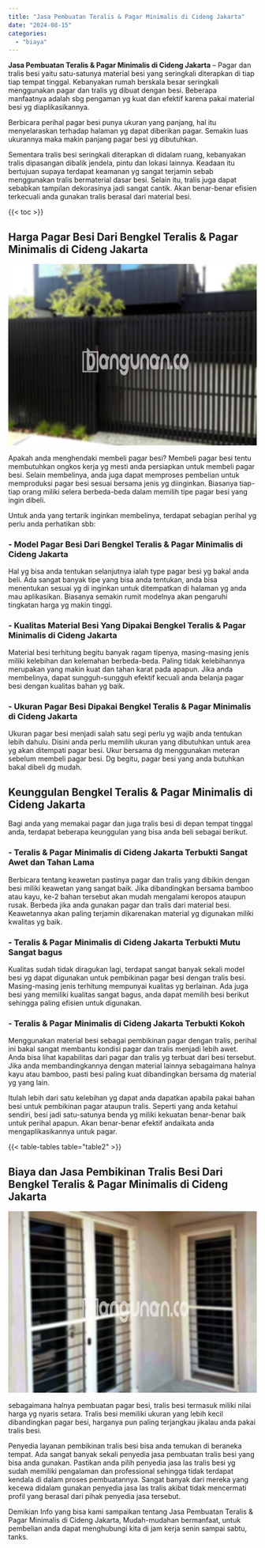 ```yaml
---
title: "Jasa Pembuatan Teralis & Pagar Minimalis di Cideng Jakarta"
date: "2024-08-15"
categories: 
  - "biaya"
---
```


**Jasa Pembuatan Teralis & Pagar Minimalis di Cideng Jakarta** – Pagar dan tralis besi yaitu satu-satunya material besi yang seringkali diterapkan di tiap tiap tempat tinggal. Kebanyakan rumah berskala besar seringkali menggunakan pagar dan tralis yg dibuat dengan besi. Beberapa manfaatnya adalah sbg pengaman yg kuat dan efektif karena pakai material besi yg diaplikasikannya.

Berbicara perihal pagar besi punya ukuran yang panjang, hal itu menyelaraskan terhadap halaman yg dapat diberikan pagar. Semakin luas ukurannya maka makin panjang pagar besi yg dibutuhkan.

Sementara tralis besi seringkali diterapkan di didalam ruang, kebanyakan tralis dipasangan dibalik jendela, pintu dan lokasi lainnya. Keadaan itu bertujuan supaya terdapat keamanan yg sangat terjamin sebab menggunakan tralis bermaterial dasar besi. Selain itu, tralis juga dapat sebabkan tampilan dekorasinya jadi sangat cantik. Akan benar-benar efisien terkecuali anda gunakan tralis berasal dari material besi.

{{< toc >}}

## Harga Pagar Besi Dari Bengkel Teralis & Pagar Minimalis di Cideng Jakarta

![Jasa Pembuatan Teralis & Pagar Minimalis di Cideng Jakarta](/images/pagar-minimalis-murah-33.png)

Apakah anda menghendaki membeli pagar besi? Membeli pagar besi tentu membutuhkan ongkos kerja yg mesti anda persiapkan untuk membeli pagar besi. Selain membelinya, anda juga dapat memproses pembelian untuk memproduksi pagar besi sesuai bersama jenis yg diinginkan. Biasanya tiap-tiap orang miliki selera berbeda-beda dalam memilih tipe pagar besi yang ingin dibeli.

Untuk anda yang tertarik inginkan membelinya, terdapat sebagian perihal yg perlu anda perhatikan sbb:
### \- Model Pagar Besi Dari Bengkel Teralis & Pagar Minimalis di Cideng Jakarta

Hal yg bisa anda tentukan selanjutnya ialah type pagar besi yg bakal anda beli. Ada sangat banyak tipe yang bisa anda tentukan, anda bisa menentukan sesuai yg di inginkan untuk ditempatkan di halaman yg anda mau aplikasikan. Biasanya semakin rumit modelnya akan pengaruhi tingkatan harga yg makin tinggi.

### \- Kualitas Material Besi Yang Dipakai Bengkel Teralis & Pagar Minimalis di Cideng Jakarta

Material besi terhitung begitu banyak ragam tipenya, masing-masing jenis miliki kelebihan dan kelemahan berbeda-beda. Paling tidak kelebihannya merupakan yang makin kuat dan tahan karat pada apapun. Jika anda membelinya, dapat sungguh-sungguh efektif kecuali anda belanja pagar besi dengan kualitas bahan yg baik.

### \- Ukuran Pagar Besi Dipakai Bengkel Teralis & Pagar Minimalis di Cideng Jakarta

Ukuran pagar besi menjadi salah satu segi perlu yg wajib anda tentukan lebih dahulu. Disini anda perlu memilih ukuran yang dibutuhkan untuk area yg akan ditempati pagar besi. Ukur bersama dg menggunakan meteran sebelum membeli pagar besi. Dg begitu, pagar besi yang anda butuhkan bakal dibeli dg mudah.

## Keunggulan Bengkel Teralis & Pagar Minimalis di Cideng Jakarta

Bagi anda yang memakai pagar dan juga tralis besi di depan tempat tinggal anda, terdapat beberapa keunggulan yang bisa anda beli sebagai berikut.

### \- Teralis & Pagar Minimalis di Cideng Jakarta Terbukti Sangat Awet dan Tahan Lama

Berbicara tentang keawetan pastinya pagar dan tralis yang dibikin dengan besi miliki keawetan yang sangat baik. Jika dibandingkan bersama bamboo atau kayu, ke-2 bahan tersebut akan mudah mengalami keropos ataupun rusak. Berbeda jika anda gunakan pagar dan tralis dari material besi. Keawetannya akan paling terjamin dikarenakan material yg digunakan miliki kwalitas yg baik.

### \- Teralis & Pagar Minimalis di Cideng Jakarta Terbukti Mutu Sangat bagus

Kualitas sudah tidak diragukan lagi, terdapat sangat banyak sekali model besi yg dapat digunakan untuk pembikinan pagar besi dengan tralis besi. Masing-masing jenis terhitung mempunyai kualitas yg berlainan. Ada juga besi yang memiliki kualitas sangat bagus, anda dapat memilih besi berikut sehingga paling efisien untuk digunakan.

### \- Teralis & Pagar Minimalis di Cideng Jakarta Terbukti Kokoh

Menggunakan material besi sebagai pembikinan pagar dengan tralis, perihal ini bakal sangat membantu kondisi pagar dan tralis menjadi lebih awet. Anda bisa lihat kapabilitas dari pagar dan tralis yg terbuat dari besi tersebut. Jika anda membandingkannya dengan material lainnya sebagaimana halnya kayu atau bamboo, pasti besi paling kuat dibandingkan bersama dg material yg yang lain.

Itulah lebih dari satu kelebihan yg dapat anda dapatkan apabila pakai bahan besi untuk pembikinan pagar ataupun tralis. Seperti yang anda ketahui sendiri, besi jadi satu-satunya benda yg miliki kekuatan benar-benar baik untuk perihal apapun. Akan benar-benar efektif andaikata anda mengaplikasikannya untuk pagar.

{{< table-tables table="table2" >}}

## Biaya dan Jasa Pembikinan Tralis Besi Dari Bengkel Teralis & Pagar Minimalis di Cideng Jakarta

![Jasa Pembuatan Teralis & Pagar Minimalis di Cideng Jakarta](/images/teralis-minimalis-murah-16.png)

sebagaimana halnya pembuatan pagar besi, tralis besi termasuk miliki nilai harga yg nyaris setara. Tralis besi memiliki ukuran yang lebih kecil dibandingkan pagar besi, harganya pun paling terjangkau jikalau anda pakai tralis besi.

Penyedia layanan pembikinan tralis besi bisa anda temukan di beraneka tempat. Ada sangat banyak sekali penyedia jasa pembuatan tralis besi yang bisa anda gunakan. Pastikan anda pilih penyedia jasa las tralis besi yg sudah memiliki pengalaman dan professional sehingga tidak terdapat kendala di dalam proses pembuatannya. Sangat banyak dari mereka yang kecewa didalam gunakan penyedia jasa las tralis akibat tidak mencermati profil yang berasal dari pihak penyedia jasa tersebut.

Demikian Info yang bisa kami sampaikan tentang Jasa Pembuatan Teralis & Pagar Minimalis di Cideng Jakarta, Mudah-mudahan bermanfaat, untuk pembelian anda dapat menghubungi kita di jam kerja senin sampai sabtu, tanks.
